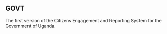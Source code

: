 <h2>GOVT</h2>
<p>The first version of the Citizens Engagement and Reporting System for the Government of Uganda.</p>
